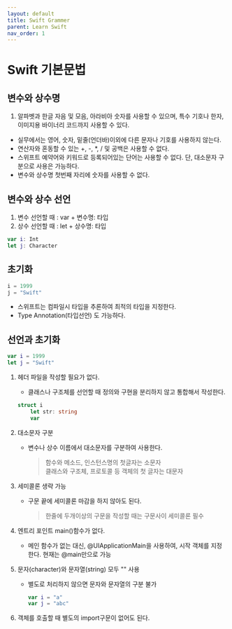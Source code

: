 ```yaml
---
layout: default
title: Swift Grammer
parent: Learn Swift
nav_order: 1
---
```



# Swift 기본문법

## 변수와 상수명

1. 알파벳과 한글 자음 및 모음, 아라비아 숫자를 사용할 수 있으며, 특수 기호나 한자,이미지용 바이너리 코드까지 사용할 수 있다.
* 실무에서는 영어, 숫자, 밑줄(언더바)이외에 다른 문자나 기호를 사용하지 않는다.
* 연산자와 혼동할 수 있는 +, -, *, / 및 공백은 사용할 수 없다.
* 스위프트 예약어와 키워드로 등록되어있는 단어는 사용할 수 없다. 단, 대소문자 구분으로 사용은 가능하다.
* 변수와 상수명 첫번째 자리에 숫자를 사용할 수 없다.

## 변수와 상수 선언

1. 변수 선언할 때 : var + 변수명: 타입
2. 상수 선언할 때 : let + 상수명: 타입
```swift
var i: Int
let j: Character
```

## 초기화
```swift
i = 1999
j = "Swift"
```
* 스위프트는 컴파일시 타입을 추론하여 최적의 타입을 지정한다.
* Type Annotation(타입선언) 도 가능하다.

## 선언과 초기화
```swift
var i = 1999
let j = "Swift"
```

1. 헤더 파일을 작성할 필요가 없다.
    * 클래스나 구조체를 선언할 때 정의와 구현을 분리하지 않고 통합해서 작성한다.
    ```swift
    struct i
        let str: string
        var 
    ```

2. 대소문자 구분
    * 변수나 상수 이름에서 대소문자를 구분하여 사용한다.
        >함수와 메소드, 인스턴스명의 첫글자는 소문자   
        클래스와 구조체, 프로토콜 등 객체의 첫 글자는 대문자

3. 세미콜론 생략 가능
    * 구문 끝에 세미콜론 마감을 하지 않아도 된다.
        >한줄에 두개이상의 구문을 작성할 때는 구문사이 세미콜론 필수

4. 엔트리 포인트 main()함수가 없다.
    * 메인 함수가 없는 대신, @UIApplicationMain을 사용하여, 시작 객체를 지정한다.
    현재는 @main만으로 가능

5. 문자(character)와 문자열(string) 모두 "" 사용
    * 별도로 처리하지 않으면 문자와 문자열의 구분 불가

        ```swift
        var i = "a"
        var j = "abc"
        ```
6. 객체를 호출할 때 별도의 import구문이 없어도 된다.